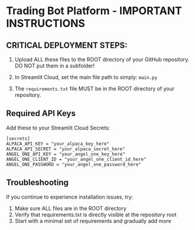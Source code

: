 # Trading Bot Platform - IMPORTANT INSTRUCTIONS

## CRITICAL DEPLOYMENT STEPS:

1. Upload ALL these files to the ROOT directory of your GitHub repository.
   DO NOT put them in a subfolder!

2. In Streamlit Cloud, set the main file path to simply: `main.py`

3. The `requirements.txt` file MUST be in the ROOT directory of your repository.

## Required API Keys

Add these to your Streamlit Cloud Secrets:

```
[secrets]
ALPACA_API_KEY = "your_alpaca_key_here" 
ALPACA_API_SECRET = "your_alpaca_secret_here"
ANGEL_ONE_API_KEY = "your_angel_one_key_here"
ANGEL_ONE_CLIENT_ID = "your_angel_one_client_id_here"
ANGEL_ONE_PASSWORD = "your_angel_one_password_here"
```

## Troubleshooting

If you continue to experience installation issues, try:
1. Make sure ALL files are in the ROOT directory
2. Verify that requirements.txt is directly visible at the repository root
3. Start with a minimal set of requirements and gradually add more
